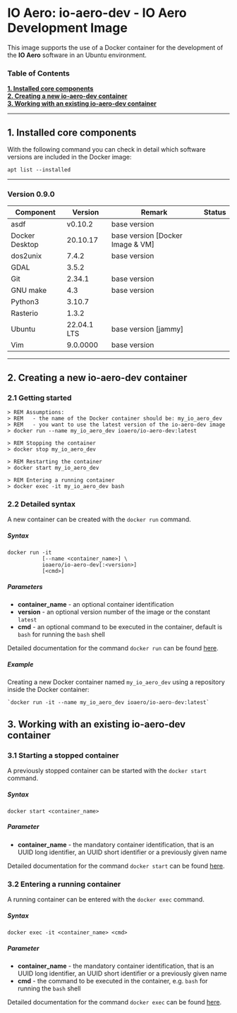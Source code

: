 # IO Aero: io-aero-dev - IO Aero Development Image

This image supports the use of a Docker container for the development of the **IO Aero** software in an Ubuntu environment.

### Table of Contents

**[1. Installed core components](#installed)**<br>
**[2. Creating a new io-aero-dev container](#creating)**<br>
**[3. Working with an existing io-aero-dev container](#working)**<br>

----

## <a name="installed"/> 1. Installed core components

With the following command you can check in detail which software versions are included in the Docker image:

    apt list --installed

---

### Version 0.9.0

| Component      | Version     | Remark                           | Status |
|----------------|-------------|----------------------------------|--------|
| asdf           | v0.10.2     | base version                     |        | 
| Docker Desktop | 20.10.17    | base version [Docker Image & VM] |        | 
| dos2unix       | 7.4.2       | base version                     |        | 
| GDAL           | 3.5.2       |                                  |        | 
| Git            | 2.34.1      | base version                     |        | 
| GNU make       | 4.3         | base version                     |        | 
| Python3        | 3.10.7      |                                  |        |
| Rasterio       | 1.3.2       |                                  |        |
| Ubuntu         | 22.04.1 LTS | base version [jammy]             |        | 
| Vim            | 9.0.0000    | base version                     |        |

---

## <a name="creating"/> 2. Creating a new io-aero-dev container

### 2.1 Getting started

    > REM Assumptions:
    > REM   - the name of the Docker container should be: my_io_aero_dev
    > REM   - you want to use the latest version of the io-aero-dev image
    > docker run --name my_io_aero_dev ioaero/io-aero-dev:latest
            
    > REM Stopping the container
    > docker stop my_io_aero_dev
    
    > REM Restarting the container
    > docker start my_io_aero_dev

    > REM Entering a running container
    > docker exec -it my_io_aero_dev bash

### 2.2 Detailed syntax

A new container can be created with the `docker run` command.

##### Syntax

    docker run -it 
               [--name <container_name>] \
               ioaero/io-aero-dev[:<version>] 
               [<cmd>]

##### Parameters

- **container_name** - an optional container identification
- **version** - an optional version number of the image or the constant `latest`
- **cmd** - an optional command to be executed in the container, default is `bash` for running the `bash` shell

Detailed documentation for the command `docker run` can be found [here](https://docs.docker.com/engine/reference/run/).

##### Example

Creating a new Docker container named `my_io_aero_dev` using a repository inside the Docker container:  

    `docker run -it --name my_io_aero_dev ioaero/io-aero-dev:latest`

## <a name="working"/> 3. Working with an existing io-aero-dev container

### 3.1 Starting a stopped container

A previously stopped container can be started with the `docker start` command.

##### Syntax

    docker start <container_name>

##### Parameter

- **container_name** - the mandatory container identification, that is an UUID long identifier, an UUID short identifier or a previously given name

Detailed documentation for the command `docker start` can be found [here](https://docs.docker.com/engine/reference/commandline/start/).

### 3.2 Entering a running container

A running container can be entered with the `docker exec` command.

##### Syntax

    docker exec -it <container_name> <cmd>

##### Parameter

- **container_name** - the mandatory container identification, that is an UUID long identifier, an UUID short identifier or a previously given name
- **cmd** - the command to be executed in the container, e.g. `bash` for running the `bash` shell

Detailed documentation for the command `docker exec` can be found [here](https://docs.docker.com/engine/reference/commandline/exec/).
